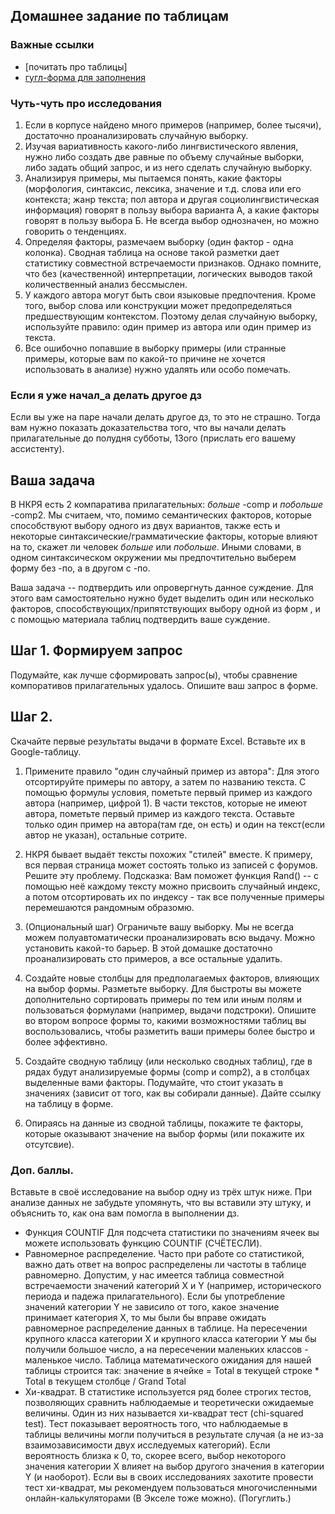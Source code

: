 ## Домашнее задание по таблицам

### Важные ссылки  
* [почитать про таблицы]
* [гугл-форма для заполнения](https://docs.google.com/forms/d/e/1FAIpQLSdpC3Xj3K4lV82PkkFBY68dCJZsTnCLeqyqSQEaTobuzhfmrQ/viewform)



### Чуть-чуть про исследования

1. Если в корпусе найдено много примеров (например, более тысячи), достаточно проанализировать случайную выборку.
2. Изучая вариативность какого-либо лингвистического явления, нужно либо создать две равные по объему случайные выборки, либо задать общий запрос, и из него сделать случайную выборку.
3. Анализируя примеры, мы пытаемся понять, какие факторы (морфология, синтаксис, лексика, значение и т.д. слова или его контекста; жанр текста; пол автора и другая социолингвистическая информация) говорят в пользу выбора варианта А, а какие факторы говорят в пользу выбора Б. Не всегда выбор однозначен, но можно говорить о тенденциях.
4. Определяя факторы, размечаем выборку (один фактор - одна колонка). Сводная таблица на основе такой разметки дает статистику совместной встречаемости признаков. Однако помните, что без (качественной) интерпретации, логических выводов такой количественный анализ бессмыслен.
5. У каждого автора могут быть свои языковые предпочтения. Кроме того, выбор слова или конструкции может предопределяться предшествующим контекстом. Поэтому делая случайную выборку, используйте правило: один пример из автора или один пример из текста.
6. Все ошибочно попавшие в выборку примеры (или странные примеры, которые вам по какой-то причине не хочется использовать в анализе) нужно удалять или особо помечать.


### Если я уже начал_а делать другое дз
Если вы уже на паре начали делать другое дз, то это не страшно. Тогда вам нужно показать доказательства того, что вы начали делать прилагательные до полудня субботы, 13ого (прислать его вашему ассистенту).



## Ваша задача

В НКРЯ есть 2 компаратива прилагательных: *больше* -comp и *побольше* -comp2. Мы считаем, что, помимо семантических факторов, которые способствуют выбору одного из двух вариантов, также есть и некоторые синтаксические/грамматические факторы, которые влияют на то, скажет ли человек *больше* или *побольше*. Иными словами, в одном синтаксическом окружении мы предпочтительно выберем форму без -по, а в другом с -по. 

Ваша задача -- подтвердить или опровергнуть данное суждение. Для этого вам самостоятельно нужно будет выделить один или несколько факторов, способствующих/припятствующих выбору одной из форм , и с помощью материала таблиц подтвердить ваше суждение.


## Шаг 1. Формируем запрос

Подумайте, как лучше сформировать запрос(ы), чтобы сравнение компоративов прилагательных удалось. Опишите ваш запрос в форме.

## Шаг 2. 


Скачайте первые результаты выдачи в формате Excel. Вставьте их в Google-таблицу.

1. Примените правило "один случайный пример из автора":
Для этого отсортируйте примеры по автору, а затем по названию текста. С помощью формулы условия, пометьте первый пример из каждого автора (например, цифрой 1). В части текстов, которые не имеют автора, пометьте первый пример из каждого текста. Оставьте только один пример на автора(там где, он есть) и один на текст(если автор не указан), остальные сотрите.

2. НКРЯ бывает выдаёт тексты похожих "стилей" вместе. К примеру, вся первая страница может состоять только из записей с форумов. Решите эту проблему.
Подсказка: Вам поможет функция Rand() -- с помощью неё каждому тексту можно присвоить случайный индекс, а потом отсортировать их по индексу - так все полученные примеры перемешаются рандомным образомю.

3. (Опциональный шаг) Ограничьте вашу выборку. 
Мы не всегда можем полуавтоматически проанализировать всю выдачу. Можно установить какой-то барьер. В этой домашке достаточно проанализировать сто примеров, а все остальные удалить.

4. Создайте новые столбцы для предполагаемых факторов, влияющих на выбор формы. Разметьте выборку. Для быстроты вы можете дополнительно сортировать примеры по тем или иным полям и пользоваться формулами (например, выдачи подстроки). Опишите во втором вопросе формы то, какими возможностями таблиц вы воспользовались, чтобы разметить ваши примеры более быстро и более эффективно.

5. Создайте сводную таблицу (или несколько сводных таблиц), где в рядах будут анализируемые формы (comp и comp2), а в столбцах выделенные вами факторы. Подумайте, что стоит указать в значениях (зависит от того, как вы собирали данные). Дайте ссылку на таблицу в форме.

6. Опираясь на данные из сводной таблицы, покажите те факторы, которые оказывают значение на выбор формы (или покажите их отсутсвие).


### Доп. баллы.
Вставьте в своё исследование на выбор одну из трёх штук ниже. При анализе данных не забудьте упомянуть, что вы вставили эту штуку, и объяснить то, как она вам помогла в выполнении дз.


* Функция COUNTIF Для подсчета статистики по значениям ячеек вы можете использовать функцию COUNTIF (СЧЁТЕСЛИ).
* Равномерное распределение. Часто при работе со статистикой, важно дать ответ на вопрос распределены ли частоты в таблице равномерно. Допустим, у нас имеется таблица совместной встречаемости значений категорий X и Y (например, исторического периода и падежа прилагательного). Если бы употребление значений категории Y не зависило от того, какое значение принимает категория X, то мы были бы вправе ожидать равномерное распределение данных в таблице. На пересечении крупного класса категории X и крупного класса категории Y мы бы получили большое число, а на пересечении маленьких классов - маленькое число. Таблица математического ожидания для нашей таблицы строится так: значение в ячейке = Total в текущей строке * Total в текущем столбце / Grand Total
* Хи-квадрат. В статистике используется ряд более строгих тестов, позволяющих сравнить наблюдаемые и теоретически ожидаемые величины. Один из них называется хи-квадрат тест (chi-squared test). Тест показывает вероятность того, что наблюдаемые в таблицы величины могли получиться в результате случая (а не из-за взаимозависимости двух исследуемых категорий). Если вероятность близка к 0, то, скорее всего, выбор некоторого значения категории X влияет на выбор другого значения в категории Y (и наоборот). Если вы в своих исследованиях захотите провести тест хи-квадрат, мы рекомендуем пользоваться многочисленными онлайн-калькуляторами (В Экселе тоже можно). (Погуглить.)

